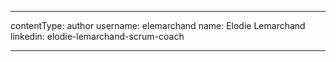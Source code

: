 ---

contentType: author
username: elemarchand
name: Elodie Lemarchand
linkedin: elodie-lemarchand-scrum-coach

---